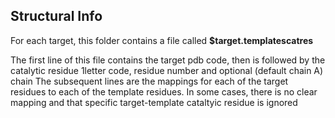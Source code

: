 ## Structural Info

For each target, this folder contains a file called **$target.templatescatres** 

The first line of this file contains the target pdb code, then is followed by the catalytic residue 1letter code, residue number and optional (default chain A) chain
The subsequent lines are the mappings for each of the target residues to each of the template residues. In some cases, there is no clear mapping and that specific target-template cataltyic residue is ignored
